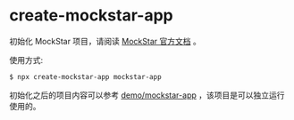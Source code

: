 # create-mockstar-app

初始化 MockStar 项目，请阅读 [MockStar 官方文档](https://mockstarjs.github.io/mockstar/tool/create-mockstar-app.html) 。


使用方式:

```bash
$ npx create-mockstar-app mockstar-app
```

初始化之后的项目内容可以参考 [demo/mockstar-app](https://github.com/mockstarjs/create-mockstar-app/tree/master/demo/mockstar-app) ，该项目是可以独立运行使用的。

